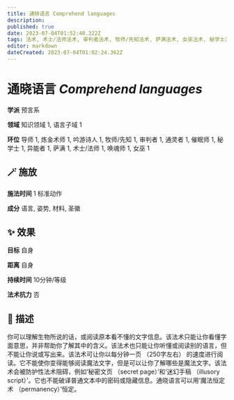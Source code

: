 ```yaml
---
title: 通晓语言 Comprehend languages
description: 
published: true
date: 2023-07-04T01:52:40.322Z
tags: 法术, 术士/法师法术, 审判者法术, 牧师/先知法术, 萨满法术, 女巫法术, 秘学士法术, 1环法术, 吟游诗人法术, 炼金术师法术, 异能者法术, 预言系, 催眠师法术, 通灵者法术, 唤魂师法术, 导师法术, 知识领域, 语言子域
editor: markdown
dateCreated: 2023-07-04T01:02:24.362Z
---
```


# **通晓语言** *Comprehend languages*

**学派** 预言系 

**领域** 知识领域 1, 语言子域 1

**环位** 导师 1, 炼金术师 1, 吟游诗人 1, 牧师/先知 1, 审判者 1, 通灵者 1, 催眠师 1, 秘学士 1, 异能者 1, 萨满 1, 术士/法师 1, 唤魂师 1, 女巫 1

## 🪄 施放

**施法时间** 1 标准动作

**成分** 语言, 姿势, 材料, 圣徽

## ✨ 效果 

**目标** 自身 

**距离** 自身  

**持续时间** 10分钟/等级 

**法术抗力** 否

## 📖 描述

你可以理解生物所说的话，或阅读原本看不懂的文字信息。该法术只能让你看懂字面意思，并非帮助你了解其中的含义。该法术也只能让你听懂或阅读别的语言，但不能让你说或写出来。该法术可让你以每分钟一页 （250字左右） 的速度进行阅读。它不能使你变得能够阅读魔法文字，但是可以让你了解哪些是魔法文字。该法术会被防护性法术阻碍，例如‘秘密文页 （secret page）’和‘迷幻手稿 （illusory script）’。它也不能破译普通文本中的密码或隐藏信息。通晓语言可以用‘魔法恒定术 （permanency）’恒定。
    